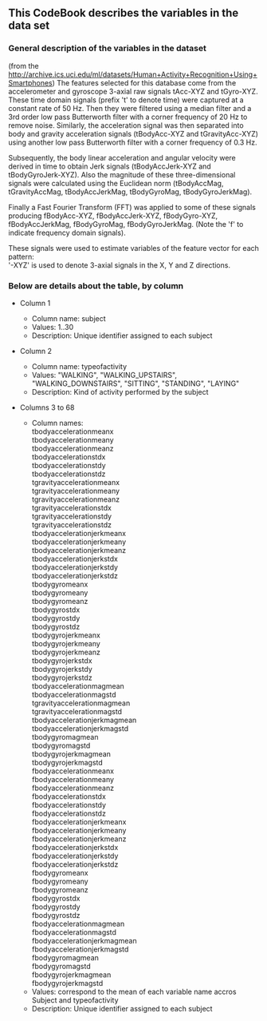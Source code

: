 
## This CodeBook describes the variables in the data set

### General description of the variables in the dataset 
(from the http://archive.ics.uci.edu/ml/datasets/Human+Activity+Recognition+Using+Smartphones)
The features selected for this database come from the accelerometer and gyroscope 3-axial raw signals tAcc-XYZ and tGyro-XYZ. These time domain signals (prefix 't' to denote time) were captured at a constant rate of 50 Hz. Then they were filtered using a median filter and a 3rd order low pass Butterworth filter with a corner frequency of 20 Hz to remove noise. Similarly, the acceleration signal was then separated into body and gravity acceleration signals (tBodyAcc-XYZ and tGravityAcc-XYZ) using another low pass Butterworth filter with a corner frequency of 0.3 Hz. 

Subsequently, the body linear acceleration and angular velocity were derived in time to obtain Jerk signals (tBodyAccJerk-XYZ and tBodyGyroJerk-XYZ). Also the magnitude of these three-dimensional signals were calculated using the Euclidean norm (tBodyAccMag, tGravityAccMag, tBodyAccJerkMag, tBodyGyroMag, tBodyGyroJerkMag). 

Finally a Fast Fourier Transform (FFT) was applied to some of these signals producing fBodyAcc-XYZ, fBodyAccJerk-XYZ, fBodyGyro-XYZ, fBodyAccJerkMag, fBodyGyroMag, fBodyGyroJerkMag. (Note the 'f' to indicate frequency domain signals). 

These signals were used to estimate variables of the feature vector for each pattern:  
'-XYZ' is used to denote 3-axial signals in the X, Y and Z directions.



### Below are details about the table, by column


* Column 1
	* Column name: subject
	* Values: 1..30
	* Description: Unique identifier assigned to each subject


* Column 2
	* Column name: typeofactivity
	* Values: "WALKING", "WALKING_UPSTAIRS", "WALKING_DOWNSTAIRS", "SITTING", "STANDING", "LAYING"
	* Description: Kind of activity performed by the subject

* Columns 3 to 68

	* Column names:  
tbodyaccelerationmeanx  
tbodyaccelerationmeany  
tbodyaccelerationmeanz  
tbodyaccelerationstdx  
tbodyaccelerationstdy  
tbodyaccelerationstdz  
tgravityaccelerationmeanx  
tgravityaccelerationmeany  
tgravityaccelerationmeanz  
tgravityaccelerationstdx  
tgravityaccelerationstdy  
tgravityaccelerationstdz  
tbodyaccelerationjerkmeanx  
tbodyaccelerationjerkmeany  
tbodyaccelerationjerkmeanz  
tbodyaccelerationjerkstdx  
tbodyaccelerationjerkstdy  
tbodyaccelerationjerkstdz  
tbodygyromeanx  
tbodygyromeany  
tbodygyromeanz  
tbodygyrostdx  
tbodygyrostdy  
tbodygyrostdz  
tbodygyrojerkmeanx  
tbodygyrojerkmeany  
tbodygyrojerkmeanz  
tbodygyrojerkstdx  
tbodygyrojerkstdy  
tbodygyrojerkstdz  
tbodyaccelerationmagmean  
tbodyaccelerationmagstd  
tgravityaccelerationmagmean  
tgravityaccelerationmagstd  
tbodyaccelerationjerkmagmean  
tbodyaccelerationjerkmagstd  
tbodygyromagmean  
tbodygyromagstd  
tbodygyrojerkmagmean  
tbodygyrojerkmagstd  
fbodyaccelerationmeanx  
fbodyaccelerationmeany  
fbodyaccelerationmeanz  
fbodyaccelerationstdx  
fbodyaccelerationstdy  
fbodyaccelerationstdz  
fbodyaccelerationjerkmeanx  
fbodyaccelerationjerkmeany  
fbodyaccelerationjerkmeanz  
fbodyaccelerationjerkstdx  
fbodyaccelerationjerkstdy  
fbodyaccelerationjerkstdz  
fbodygyromeanx  
fbodygyromeany  
fbodygyromeanz  
fbodygyrostdx  
fbodygyrostdy  
fbodygyrostdz  
fbodyaccelerationmagmean  
fbodyaccelerationmagstd  
fbodyaccelerationjerkmagmean  
fbodyaccelerationjerkmagstd  
fbodygyromagmean  
fbodygyromagstd  
fbodygyrojerkmagmean  
fbodygyrojerkmagstd  
	* Values: correspond to the mean of each variable name accros Subject and typeofactivity
	* Description: Unique identifier assigned to each subject
	
	
	